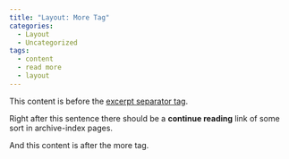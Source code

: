 ```yaml
---
title: "Layout: More Tag"
categories:
  - Layout
  - Uncategorized
tags:
  - content
  - read more
  - layout
---
```


This content is before the [excerpt separator tag](http://jekyllrb.com/docs/posts/#post-excerpts).

Right after this sentence there should be a **continue reading** link of some sort in archive-index pages.

<!--more-->

And this content is after the more tag.